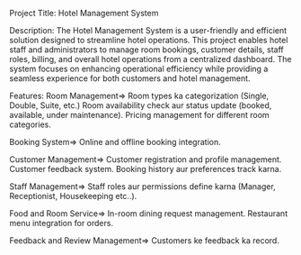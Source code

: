 Project Title:
Hotel Management System

Description:
The Hotel Management System is a user-friendly and efficient solution designed to streamline hotel operations. This project enables hotel staff and administrators to manage room bookings, customer details, staff roles, billing, and overall hotel operations from a centralized dashboard. The system focuses on enhancing operational efficiency while providing a seamless experience for both customers and hotel management.


Features:
Room Management=>
Room types ka categorization (Single, Double, Suite, etc.)
Room availability check aur status update (booked, available, under maintenance).
Pricing management for different room categories.


Booking System=>
Online and offline booking integration.



 Customer Management=>
 Customer registration and profile management.
 Customer feedback system.
 Booking history aur preferences track karna.


 Staff Management=>
 Staff roles aur permissions define karna (Manager, Receptionist, Housekeeping etc..).


Food and Room Service=>
In-room dining request management.
Restaurant menu integration for orders.

Feedback and Review Management=>
Customers ke feedback ka record.




